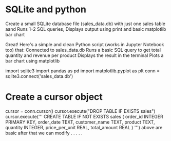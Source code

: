 # SQLite and python
Create a small SQLite database file (sales_data.db) with just one sales table  aand Runs 1–2 SQL queries, Displays output using print and basic matplotlib bar chart

Great! Here's a simple and clean Python script (works in Jupyter Notebook too) that:
Connected  to  sales_data.db
Runs a basic SQL query to get total quantity and revenue per product
Displays the result in the terminal
Plots a bar chart using matplotlib

import sqlite3
import pandas as pd
import matplotlib.pyplot as plt
conn = sqlite3.connect('sales_data.db')
# Create a cursor object
cursor = conn.cursor()
cursor.execute("DROP TABLE IF EXISTS sales")
cursor.execute('''
CREATE TABLE IF NOT EXISTS sales (
    order_id INTEGER PRIMARY KEY,
    order_date TEXT,
    customer_name TEXT,
    product TEXT,
    quantity INTEGER,
    price_per_unit REAL,
    total_amount REAL
)
''')
above  are basic after that we can modify
.
.
.
.
.
